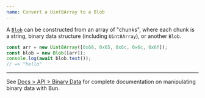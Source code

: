 ```yaml
---
name: Convert a Uint8Array to a Blob
---
```


A [`Blob`](https://developer.mozilla.org/en-US/docs/Web/API/Blob) can be constructed from an array of "chunks", where each chunk is a string, binary data structure (including `Uint8Array`), or another `Blob`.

```ts
const arr = new Uint8Array([0x68, 0x65, 0x6c, 0x6c, 0x6f]);
const blob = new Blob([arr]);
console.log(await blob.text());
// => "hello"
```

---

See [Docs > API > Binary Data](https://bun.com/docs/api/binary-data#conversion) for complete documentation on manipulating binary data with Bun.
